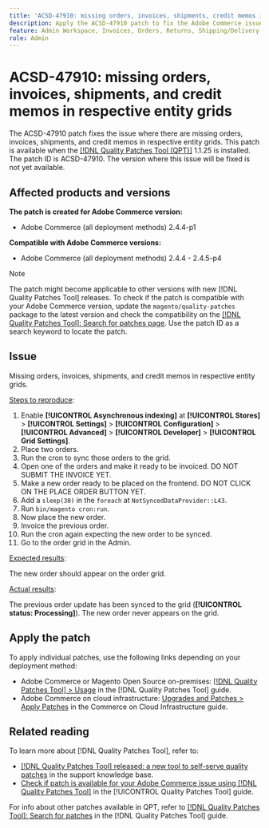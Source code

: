 ```yaml
---
title: 'ACSD-47910: missing orders, invoices, shipments, credit memos in respective entity grids'
description: Apply the ACSD-47910 patch to fix the Adobe Commerce issue where there are missing orders, invoices, shipments, and credit memos in respective entity grids.
feature: Admin Workspace, Invoices, Orders, Returns, Shipping/Delivery
role: Admin
---
```

# ACSD-47910: missing orders, invoices, shipments, and credit memos in respective entity grids

The ACSD-47910 patch fixes the issue where there are missing orders, invoices, shipments, and credit memos in respective entity grids. This patch is available when the [[!DNL Quality Patches Tool (QPT)]](https://experienceleague.adobe.com/en/docs/commerce-knowledge-base/kb/announcements/commerce-announcements/magento-quality-patches-released-new-tool-to-self-serve-quality-patches) 1.1.25 is installed. The patch ID is ACSD-47910. The version where this issue will be fixed is not yet available.

## Affected products and versions

**The patch is created for Adobe Commerce version:**
* Adobe Commerce (all deployment methods) 2.4.4-p1

**Compatible with Adobe Commerce versions:**
* Adobe Commerce (all deployment methods)  2.4.4 - 2.4.5-p4

>[!NOTE]
>
>The patch might become applicable to other versions with new [!DNL Quality Patches Tool] releases. To check if the patch is compatible with your Adobe Commerce version, update the `magento/quality-patches` package to the latest version and check the compatibility on the [[!DNL Quality Patches Tool]: Search for patches page](https://experienceleague.adobe.com/tools/commerce-quality-patches/index.html). Use the patch ID as a search keyword to locate the patch.

## Issue

Missing orders, invoices, shipments, and credit memos in respective entity grids.

<u>Steps to reproduce</u>:

1. Enable **[!UICONTROL Asynchronous indexing]** at **[!UICONTROL Stores]** > **[!UICONTROL Settings]** > **[!UICONTROL Configuration]** > **[!UICONTROL Advanced]** > **[!UICONTROL Developer]** > **[!UICONTROL Grid Settings]**.
1. Place two orders.
1. Run the cron to sync those orders to the grid.
1. Open one of the orders and make it ready to be invoiced. DO NOT SUBMIT THE INVOICE YET.
1. Make a new order ready to be placed on the frontend. DO NOT CLICK ON THE PLACE ORDER BUTTON YET.
1. Add a `sleep(30)` in the `foreach` at `NotSyncedDataProvider::L43`.
1. Run `bin/magento cron:run`.
1. Now place the new order.
1. Invoice the previous order.
1. Run the cron again expecting the new order to be synced.
1. Go to the order grid in the Admin.

<u>Expected results</u>:

The new order should appear on the order grid.

<u>Actual results</u>:

The previous order update has been synced to the grid (**[!UICONTROL status: Processing]**). The new order never appears on the grid.

## Apply the patch

To apply individual patches, use the following links depending on your deployment method:

* Adobe Commerce or Magento Open Source on-premises: [[!DNL Quality Patches Tool] > Usage](https://experienceleague.adobe.com/docs/commerce-operations/tools/quality-patches-tool/usage.html) in the [!DNL Quality Patches Tool] guide.
* Adobe Commerce on cloud infrastructure: [Upgrades and Patches > Apply Patches](https://experienceleague.adobe.com/docs/commerce-cloud-service/user-guide/develop/upgrade/apply-patches.html) in the Commerce on Cloud Infrastructure guide.

## Related reading

To learn more about [!DNL Quality Patches Tool], refer to:

* [[!DNL Quality Patches Tool] released: a new tool to self-serve quality patches](https://experienceleague.adobe.com/en/docs/commerce-knowledge-base/kb/announcements/commerce-announcements/magento-quality-patches-released-new-tool-to-self-serve-quality-patches) in the support knowledge base.
* [Check if patch is available for your Adobe Commerce issue using [!DNL Quality Patches Tool]](/help/tools/quality-patches-tool/patches-available-in-qpt/check-patch-for-magento-issue-with-magento-quality-patches.md) in the [!UICONTROL Quality Patches Tool] guide.


For info about other patches available in QPT, refer to [[!DNL Quality Patches Tool]: Search for patches](https://experienceleague.adobe.com/tools/commerce-quality-patches/index.html) in the [!DNL Quality Patches Tool] guide.
